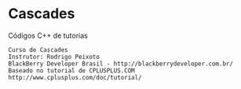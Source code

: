 Cascades
========

Códigos C++ de tutorias


    Curso de Cascades
    Instrutor: Rodrigo Peixoto
    BlackBerry Developer Brasil - http://blackberrydeveloper.com.br/
    Baseado no tutorial de CPLUSPLUS.COM http://www.cplusplus.com/doc/tutorial/

